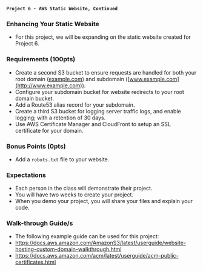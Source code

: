 **`Project 6 - AWS Static Website, Continued`**

### Enhancing Your Static Website
- For this project, we will be expanding on the static website created for Project 6.

### Requirements (100pts)
- Create a second S3 bucket to ensure requests are handled for both your root domain ([example.com](http://example.com)) and subdomain ([www.example.com](http://www.example.com)).
- Configure your subdomain bucket for website redirects to your root domain bucket.
- Add a Route53 alias record for your subdomain.
- Create a third S3 bucket for logging server traffic logs, and enable logging; with a retention of 30 days.
- Use AWS Certificate Manager and CloudFront to setup an SSL certificate for your domain.

### Bonus Points (0pts)
- Add a `robots.txt` file to your website.

### Expectations
- Each person in the class will demonstrate their project.
- You will have two weeks to create your project.
- When you demo your project, you will share your files and explain your code.

### Walk-through Guide/s
- The following example guide can be used for this project:
- https://docs.aws.amazon.com/AmazonS3/latest/userguide/website-hosting-custom-domain-walkthrough.html
- https://docs.aws.amazon.com/acm/latest/userguide/acm-public-certificates.html
